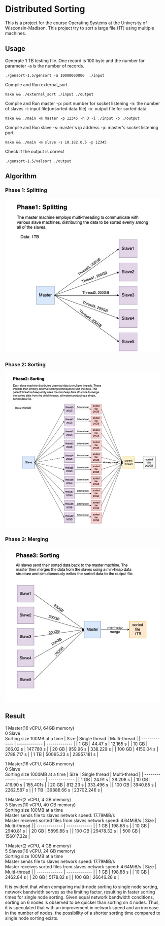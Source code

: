 # Distributed Sorting

This is a project for the course Operating Systems at the University of Wisconsin-Madison.
This project try to sort a large file (1T) using multiple machines.

## Usage

Generate 1 TB testing file. One record is 100 byte and the number for parameter -a is the number of records.

```shell
./gensort-1.5/gensort -a 10000000000  ./input
```

Compile and Run external_sort
```shell
make && ./external_sort ./input ./output
```

Compile and Run master
-p: port number for socket listening
-n: the number of slaves
-i: input file(unsorted data file)
-o: output file for sorted data
```shell
make && ./main -m master -p 12345 -n 3 -i ./input -o ./output
```

Compile and Run slave
-s: master's ip address
-p: master's socket listening port
```shell
make && ./main -m slave -s 10.182.0.5 -p 12345
```

Check if the output is correct
```shell
./gensort-1.5/valsort ./output
```

## Algorithm

### Phase 1: Splitting
![plot](./image/phase1.jpg)
### Phase 2: Sorting
![plot](./image/phase2.jpg)
### Phase 3: Merging
![plot](./image/phase3.jpg)
## Result
1 Master(16 vCPU, 64GB memory)  
0 Slave  
Sorting size 100MB at a time
| Size | Single thread | Multi-thread | 
| ------------- | ------------- | ------------- |
| 1 GB  | 44.47 s | 12.165 s |
| 10 GB | 366.02 s  | 147.780 s |
| 20 GB | 959.96 s  | 338.229 s |
| 100 GB | 4150.04 s  | 2788.717 s |
| 1 TB | 50095.23 s  | 23957.181 s |
  
1 Master(16 vCPU, 64GB memory)  
0 Slave  
Sorting size 1000MB at a time
| Size | Single thread | Multi-thread | 
| ------------- | ------------- | ------------- |
| 1 GB  | 24.91 s | 28.208 s |
| 10 GB | 416.90 s  | 155.401s |
| 20 GB | 812.23 s | 333.496 s |
| 100 GB | 3940.85 s  | 2262.587 s |
| 1 TB | 39888.66 s  | 23702.246 s |
  
1 Master(2 vCPU, 4 GB memory)  
3 Slaves(10 vCPU, 40 GB memory)  
Sorting size 100MB at a time  
Master sends file to slaves network speed: 17.79MiB/s  
Master receives sorted files from slaves network speed: 4.64MiB/s
| Size | Multi-thread | 
| ------------- | ------------- | 
| 1 GB  | 198.68 s | 
| 10 GB | 2940.81 s  | 
| 20 GB | 5899.88 s | 
| 100 GB | 29478.32 s | 
| 500 GB | 156017.32s | 
  
1 Master(2 vCPU, 4 GB memory)  
5 Slaves(16 vCPU, 24 GB memory)  
Sorting size 100MB at a time  
Master sends file to slaves network speed: 17.79MiB/s  
Master receives sorted files from slaves network speed: 4.64MiB/s
| Size | Multi-thread | 
| ------------- | ------------- | 
| 1 GB  | 198.88 s | 
| 10 GB | 2462.84 s  | 
| 20 GB | 5178.82 s | 
| 100 GB | 26646.28 s | 
  
It is evident that when comparing multi-node sorting to single node sorting, network bandwidth serves as the limiting factor, resulting in faster sorting times for single node sorting. Given equal network bandwidth conditions, sorting on 6 nodes is observed to be quicker than sorting on 4 nodes. Thus, it is speculated that with an improvement in network speed and an increase in the number of nodes, the possibility of a shorter sorting time compared to single node sorting exists.
